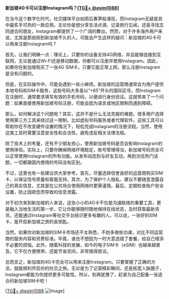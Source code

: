 **新加坡4G卡可以注册Instagram吗？[[TG💪+ @esim1088](https://t.me/s/esim1088)]**

在当今这个数字化时代，社交媒体平台如雨后春笋般涌现，而Instagram无疑是其中最炙手可热的一款应用。无论你是想分享生活点滴、记录旅行见闻，还是寻找志同道合的朋友，Instagram都提供了一个广阔的舞台。然而，对于许多海外用户来说，尤其是那些刚到新加坡不久的人，可能会产生这样的疑问：新加坡的4G卡可以用来注册Instagram吗？

首先，让我们明确一点：理论上，只要你的设备支持4G网络，并且能够连接到互联网，无论是通过Wi-Fi还是移动数据，你都可以注册并使用Instagram。因此，如果你在新加坡购买了一张4G SIM卡，只要它能正常上网，那么注册Instagram是没有问题的。

但是，在实际操作中，可能会遇到一些小麻烦。新加坡的运营商通常会为用户提供本地号码和SIM卡服务，这些号码大多是以“+65”开头的国际区号。而Instagram在注册时，通常要求填写有效的手机号码，以便进行身份验证。这就带来了一个问题：如果直接使用新加坡号码注册，可能会因为语言或地区限制而遇到障碍。

那么，如何解决这个问题呢？其实，这并不是什么无法克服的难题。很多用户选择使用第三方工具来绕过这一限制，比如虚拟号码服务或者代理软件。这些工具可以帮助你在不改变硬件设置的情况下，轻松完成Instagram的注册流程。当然，使用这类工具时需要注意安全性和合法性，避免违反相关法律法规。

除了技术上的考量，还有不少朋友担心，使用新加坡号码是否会影响Instagram的使用体验。实际上，只要你确保网络环境稳定，账号管理得当，新加坡号码完全可以正常使用Instagram的所有功能。从发布动态到与好友互动，再到浏览热门话题，一切都跟国内使用的号码没有区别。

不过，这里也有一些建议供大家参考。首先，尽量选择信誉良好的运营商购买SIM卡，以保证信号质量和客服支持。其次，为了保护个人隐私，建议不要随意泄露自己的真实信息，尤其是在公共场合使用网络时更需谨慎。最后，定期检查账户安全设置，防止因疏忽而导致的信息泄露。

对于初次来到新加坡的人来说，这张小小的4G卡不仅是沟通联络的重要工具，更是融入当地生活的第一步。它让你能够随时随地保持在线状态，及时获取最新资讯，还能通过Instagram等社交平台结识更多有趣的人。可以说，一张好的SIM卡，是开启新加坡之旅的金钥匙。

当然，如果你对新加坡的SIM卡市场还不太熟悉，不妨多做些功课，对比不同运营商的服务内容和资费标准。毕竟，谁也不想因为一时大意选错了套餐，给自己增添不必要的烦恼。此外，随着科技的发展，如今的电子SIM卡（eSIM）也越来越普及，它不仅方便携带，还能节省空间，非常值得尝试。

总而言之，新加坡的4G卡完全可以用来注册Instagram。只要掌握了正确的方法，就能顺利开启你的社交之旅。无论是为了记录精彩瞬间，还是拓宽人脉圈子，Instagram都能为你提供更多可能性。所以，别再犹豫了，赶紧为自己配备一张适合的新加坡SIM卡吧！

[[TG💪+ @esim1088](https://t.me/s/esim1088) ![Image](https://i.postimg.cc/4NQfJmqS/Snipaste-2025-05-13-00-14-12.png)]